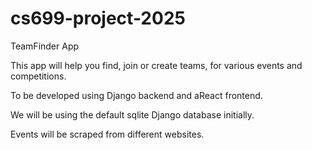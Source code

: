 # cs699-project-2025

TeamFinder App

This app will help you find, join or create teams, for various events and competitions.


To be developed using Django backend and aReact frontend.

We will be using the default sqlite Django database initially.

Events will be scraped from different websites.
